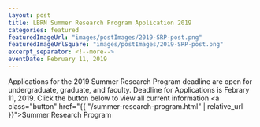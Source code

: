 ```yaml
---
layout: post
title: LBRN Summer Research Program Application 2019
categories: featured
featuredImageUrl: "images/postImages/2019-SRP-post.png"
featuredImageUrlSquare: "images/postImages/2019-SRP-post.png"
excerpt_separator: <!--more-->
eventDate: February 11, 2019
---
```

Applications for the 2019 Summer Research Program deadline are open for undergraduate, graduate, and faculty.<!--more--> Deadline for Applications is Febrary 11, 2019. Click the button below to view all current information
  <a class="button" href="{{ "/summer-research-program.html" | relative_url }}">Summer Research Program</a>
